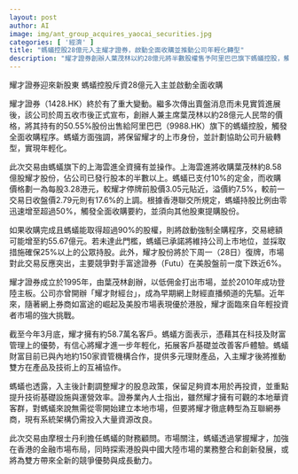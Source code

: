 ```yaml
---
layout: post
author: AI
image: img/ant_group_acquires_yaocai_securities.jpg
categories: [ '經濟' ]
title: "螞蟻控股28億元入主耀才證券，啟動全面收購並推動公司年輕化轉型"
description: "耀才證券創辦人葉茂林以約28億元將半數股權售予阿里巴巴旗下螞蟻控股，觸發全面收購程序。螞蟻擬保留上市身份，協助耀才升級轉型，拓展年輕客戶群並提升技術與運營效率，進一步布局香港金融市場。"
---
```

耀才證券迎來新股東 螞蟻控股斥資28億元入主並啟動全面收購

耀才證券（1428.HK）終於有了重大變動。繼多次傳出賣盤消息而未見實質進展後，該公司於周五收市後正式宣布，創辦人兼主席葉茂林以約28億元人民幣的價格，將其持有的50.55%股份出售給阿里巴巴（9988.HK）旗下的螞蟻控股，觸發全面收購程序。螞蟻方面強調，將保留耀才的上市身份，並計劃協助公司升級轉型，實現年輕化。

此次交易由螞蟻旗下的上海雲進全資擁有並操作。上海雲進將收購葉茂林約8.58億股耀才股份，佔公司已發行股本的半數以上。螞蟻已支付10%的定金，而收購價格劃一為每股3.28港元，較耀才停牌前股價3.05元貼近，溢價約7.5%，較前一交易日收盤價2.79元則有17.6%的上調。根據香港聯交所規定，螞蟻持股比例由零迅速增至超過50%，觸發全面收購要約，並須向其他股東提購股份。

如果收購完成且螞蟻能取得超過90%的股權，則將啟動強制全購程序，交易總額可能增至約55.67億元。若未達此門檻，螞蟻已承諾將維持公司上市地位，並採取措施確保25%以上的公眾持股。此外，耀才股份將於下周一（28日）復牌，市場對此交易反應突出，主要競爭對手富途證券（Futu）在美股盤前一度下跌近6%。

耀才證券成立於1995年，由葉茂林創辦，以低佣金打出市場，並於2010年成功登陸主板。公司亦曾開辦「耀才財經台」，成為早期網上財經直播頻道的先驅。近年來，隨著網上券商如富途的崛起及美股市場表現優於港股，耀才面臨來自年輕投資者市場的強大挑戰。

截至今年3月底，耀才擁有約58.7萬名客戶。螞蟻方面表示，憑藉其在科技及財富管理上的優勢，有信心將耀才進一步年輕化，拓展客戶基礎並改善客戶體驗。螞蟻財富目前已與內地約150家資管機構合作，提供多元理財產品，入主耀才後將推動雙方在產品及技術上的互補協作。

螞蟻也透露，入主後計劃調整耀才的股息政策，保留足夠資本用於再投資，並重點提升技術基礎設施與運營效率。證券業內人士指出，雖然耀才擁有可觀的本地華資客群，對螞蟻來說無需從零開始建立本地市場，但要將耀才徹底轉型為互聯網券商，現有系統架構仍需投入大量資源改良。

此次交易由摩根士丹利擔任螞蟻的財務顧問。市場關注，螞蟻透過掌握耀才，加強在香港的金融市場布局，同時探索港股與中國大陸市場的業務整合和創新發展，或將為雙方帶來全新的競爭優勢與成長動力。